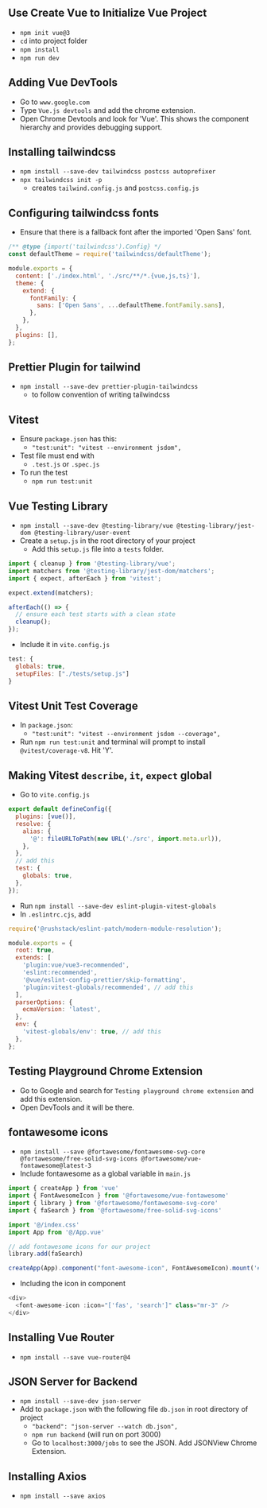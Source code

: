## Use Create Vue to Initialize Vue Project

- `npm init vue@3`
- `cd` into project folder
- `npm install`
- `npm run dev`

## Adding Vue DevTools

- Go to `www.google.com`
- Type `Vue.js devtools` and add the chrome extension.
- Open Chrome Devtools and look for 'Vue'. This shows the component hierarchy and provides debugging support.

## Installing tailwindcss

- `npm install --save-dev tailwindcss postcss autoprefixer`
- `npx tailwindcss init -p`
  - creates `tailwind.config.js` and `postcss.config.js`

## Configuring tailwindcss fonts

- Ensure that there is a fallback font after the imported 'Open Sans' font.

```js
/** @type {import('tailwindcss').Config} */
const defaultTheme = require('tailwindcss/defaultTheme');

module.exports = {
  content: ['./index.html', './src/**/*.{vue,js,ts}'],
  theme: {
    extend: {
      fontFamily: {
        sans: ['Open Sans', ...defaultTheme.fontFamily.sans],
      },
    },
  },
  plugins: [],
};
```

## Prettier Plugin for tailwind

- `npm install --save-dev prettier-plugin-tailwindcss`
  - to follow convention of writing tailwindcss

## Vitest

- Ensure `package.json` has this:
  - `"test:unit": "vitest --environment jsdom",`
- Test file must end with
  - `.test.js` or `.spec.js`
- To run the test
  - `npm run test:unit`

## Vue Testing Library

- `npm install --save-dev @testing-library/vue @testing-library/jest-dom @testing-library/user-event`
- Create a `setup.js` in the root directory of your project
  - Add this `setup.js` file into a `tests` folder.

```js
import { cleanup } from '@testing-library/vue';
import matchers from '@testing-library/jest-dom/matchers';
import { expect, afterEach } from 'vitest';

expect.extend(matchers);

afterEach(() => {
  // ensure each test starts with a clean state
  cleanup();
});
```

- Include it in `vite.config.js`

```js
test: {
  globals: true,
  setupFiles: ["./tests/setup.js"]
}
```

## Vitest Unit Test Coverage

- In `package.json`:
  - `"test:unit": "vitest --environment jsdom --coverage",`
- Run `npm run test:unit` and terminal will prompt to install `@vitest/coverage-v8`. Hit 'Y'.

## Making Vitest `describe`, `it`, `expect` global

- Go to `vite.config.js`

```js
export default defineConfig({
  plugins: [vue()],
  resolve: {
    alias: {
      '@': fileURLToPath(new URL('./src', import.meta.url)),
    },
  },
  // add this
  test: {
    globals: true,
  },
});
```

- Run `npm install --save-dev eslint-plugin-vitest-globals`
- In `.eslintrc.cjs`, add

```js
require('@rushstack/eslint-patch/modern-module-resolution');

module.exports = {
  root: true,
  extends: [
    'plugin:vue/vue3-recommended',
    'eslint:recommended',
    '@vue/eslint-config-prettier/skip-formatting',
    'plugin:vitest-globals/recommended', // add this
  ],
  parserOptions: {
    ecmaVersion: 'latest',
  },
  env: {
    'vitest-globals/env': true, // add this
  },
};
```

## Testing Playground Chrome Extension

- Go to Google and search for `Testing playground chrome extension` and add this extension.
- Open DevTools and it will be there.

## fontawesome icons

- `npm install --save @fortawesome/fontawesome-svg-core @fortawesome/free-solid-svg-icons @fortawesome/vue-fontawesome@latest-3`
- Include fontawesome as a global variable in `main.js`

```js
import { createApp } from 'vue'
import { FontAwesomeIcon } from '@fortawesome/vue-fontawesome'
import { library } from '@fortawesome/fontawesome-svg-core'
import { faSearch } from '@fortawesome/free-solid-svg-icons'

import '@/index.css'
import App from '@/App.vue'

// add fontawesome icons for our project
library.add(faSearch)

createApp(App).component("font-awesome-icon", FontAwesomeIcon).mount('#app')
```

- Including the icon in component

```js
<div>
  <font-awesome-icon :icon="['fas', 'search']" class="mr-3" />
</div>
```

## Installing Vue Router

- `npm install --save vue-router@4`

## JSON Server for Backend

- `npm install --save-dev json-server`
- Add to `package.json` with the following file `db.json` in root directory of project
  - `"backend": "json-server --watch db.json",`
  - `npm run backend` (will run on port 3000)
  - Go to `localhost:3000/jobs` to see the JSON. Add JSONView Chrome Extension.

## Installing Axios

- `npm install --save axios`